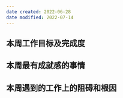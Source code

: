```yaml
---
date created: 2022-06-28
date modified: 2022-07-14
---
```


## 本周工作目标及完成度

## 本周最有成就感的事情

## 本周遇到的工作上的阻碍和根因
